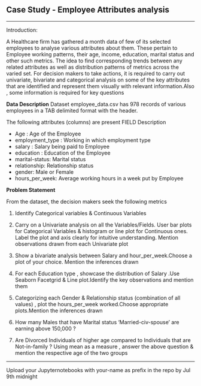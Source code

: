 
## Case Study -  Employee Attributes analysis
---

Introduction: 

A Healthcare firm has gathered a month data of few of its selected employees to analyse various attributes about them. These pertain to Employee working patterns, their age, income, education, marital status and other such metrics. The idea to find corresponding trends between any related attributes as well as distribution patterns of metrics across the varied set.
For decision makers to take actions, it is required to carry out univariate, bivariate and categorical analysis on some of the key attributes that are identified and represent them visually with relevant information.Also , some information is required for key questions

**Data Description**
Dataset employee_data.csv has 978 records of various employees in a TAB delimited format with the header. 

The following attributes (columns) are present
FIELD	Description
* Age	: Age of the Employee
* employment_type :	Working in which employment type
* salary :	Salary being paid to Employee
* education :	Education of the Employee
* marital-status:	Marital status
* relationship:	Relationship status
* gender:	Male or Female
* hours_per_week:	Average working hours in a week put by Employee
 
**Problem Statement**

From the dataset, the decision makers seek the following metrics 

1.	Identify Categorical variables & Continuous Variables

2.	Carry on a Univariate analysis on all the Variables/Fields. User bar plots for Categorical Variables & histogram or line plot for Continuous ones. Label the plot and axis clearly for intuitive understanding. Mention observations drawn from each Univariate plot

3.	Show a bivariate analysis between Salary and hour_per_week.Choose a plot of your choice. Mention the inferences drawn  

4.	For each Education type , showcase the distribution of Salary .Use Seaborn Facetgrid & Line plot.Identify the key observations and mention them

5.	Categorizing each Gender & Relationship status (combination of all values) , plot the hours_per_week worked.Choose appropriate plots.Mention the inferences drawn  

6.	How many Males that have Marital status ‘Married-civ-spouse’ are earning above 150,000 ? 

7.	Are Divorced Individuals of higher age compared to Individuals that are Not-in-family ? Using mean as a measure , answer the above question & mention the respective age of the two groups

------------------------------------------

Upload your Jupyternotebooks with your-name as prefix in the repo by Jul 9th midnight
